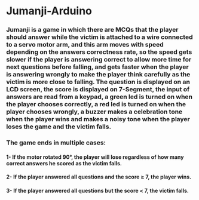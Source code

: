 # Jumanji-Arduino

### 	Jumanji is a game in which there are MCQs that the player should answer while the victim is attached to a wire connected to a servo motor arm, and this arm moves with speed depending on the answers correctness rate, so the speed gets slower if the player is answering correct to allow more time for next questions before falling, and gets faster when the player is answering wrongly to make the player think carefully as the victim is more close to falling. The question is displayed on an LCD screen, the score is displayed on 7-Segment, the input of answers are read from a keypad, a green led is turned on when the player chooses correctly, a red led is turned on when the player chooses wrongly, a buzzer makes a celebration tone when the player wins and makes a noisy tone when the player loses the game and the victim falls.


### The game ends in multiple cases:
#### 1- If the motor rotated 90°, the player will lose regardless of how many correct answers he scored as the victim falls.
#### 2- If the player answered all questions and the score ≥ 7, the player wins.
#### 3- If the player answered all questions but the score < 7, the victim falls.  
